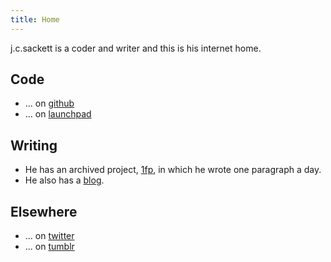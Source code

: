 ```yaml
---
title: Home
---
```

j.c.sackett is a coder and writer and this is his internet home.

## Code

 * ... on [github][1]
 * ... on [launchpad][2]

## Writing

 * He has an archived project, [1fp][3], in which he wrote one paragraph a
   day.
 * He also has a [blog][6].

## Elsewhere

* ... on [twitter][4]
* ... on [tumblr][5]

[1]: http://github.com/jaycee/
[2]: http://launchpad.net/~jcsackett/
[3]: http://1fp.humanmade.org/
[4]: http://twitter.com/jaycee/
[5]: http://blog.humanmade.org/
[6]: /blog/
